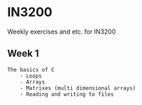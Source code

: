 # IN3200
Weekly exercises and etc. for IN3200

## Week 1
    The basics of C
        - Loops
        - Arrays
        - Matrixes (multi dimensional arrays)
        - Reading and writing to files